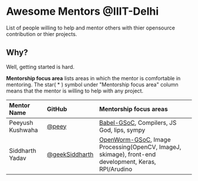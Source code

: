 # Awesome Mentors @IIIT-Delhi  
List of people willing to help and mentor others with thier opensource contribution or thier projects.

## Why?  
Well, getting started is hard.

**Mentorship focus area** lists areas in which the mentor is comfortable in mentoring.
The star( * ) symbol under "Mentorship focus area" column means that the mentor is willing to help with any project. 


| Mentor Name                  |     GitHub    | Mentorship focus areas    |
| :-----------          |     :---       |          :--- |
|Peeyush Kushwaha| [@peey](https://github.com/peey)| [Babel-GSoC](https://github.com/peey/babel), Compilers, JS God, lips, sympy|
| Siddharth Yadav | [@geekSiddharth](https://github.com/geekSiddharth/) | [OpenWorm-GSoC](https://gist.github.com/geekSiddharth/b1febf1585c94aa7e3041fb7e5538763), Image Processing(OpenCV, ImageJ, skimage), front-end development, Keras, RPI/Arudino|
